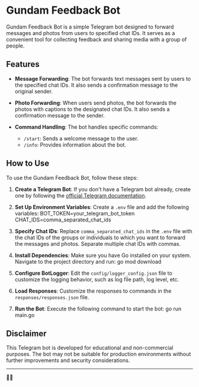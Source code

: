 # Gundam Feedback Bot

Gundam Feedback Bot is a simple Telegram bot designed to forward messages and photos from users to specified chat IDs. It serves as a convenient tool for collecting feedback and sharing media with a group of people.

## Features

- **Message Forwarding**: The bot forwards text messages sent by users to the specified chat IDs. It also sends a confirmation message to the original sender.

- **Photo Forwarding**: When users send photos, the bot forwards the photos with captions to the designated chat IDs. It also sends a confirmation message to the sender.

- **Command Handling**: The bot handles specific commands:
    - `/start`: Sends a welcome message to the user.
    - `/info`: Provides information about the bot.

## How to Use

To use the Gundam Feedback Bot, follow these steps:

1. **Create a Telegram Bot**: If you don't have a Telegram bot already, create one by following the [official Telegram documentation](https://core.telegram.org/bots#creating-a-new-bot).

2. **Set Up Environment Variables**: Create a `.env` file and add the following variables:
   BOT_TOKEN=your_telegram_bot_token
   CHAT_IDS=comma_separated_chat_ids

3. **Specify Chat IDs**: Replace `comma_separated_chat_ids` in the `.env` file with the chat IDs of the groups or individuals to which you want to forward the messages and photos. Separate multiple chat IDs with commas.

4. **Install Dependencies**: Make sure you have Go installed on your system. Navigate to the project directory and run:
   go mod download

5. **Configure BotLogger**: Edit the `config/logger_config.json` file to customize the logging behavior, such as log file path, log level, etc.

6. **Load Responses**: Customize the responses to commands in the `responses/responses.json` file.

7. **Run the Bot**: Execute the following command to start the bot:
   go run main.go


## Disclaimer

This Telegram bot is developed for educational and non-commercial purposes. The bot may not be suitable for production environments without further improvements and security considerations.

---

 🤖🚀

